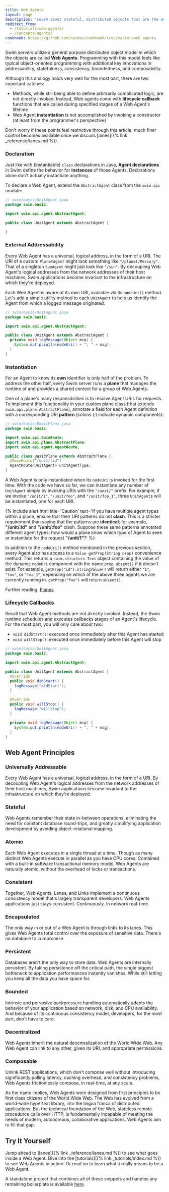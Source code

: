 ```yaml
---
title: Web Agents
layout: page
description: "Learn about stateful, distributed objects that are the endpoints of streaming APIs."
redirect_from:
  - /tutorials/web-agents/
  - /concepts/agents/
cookbook: https://github.com/swimos/cookbook/tree/master/web_agents
---
```


Swim servers utilize a general purpose distributed object model in which the objects are called **Web Agents**. Programming with this model feels like typical object-oriented programming with additional key innovations in addressability, statefulness, consistency, boundedness, and composability.

Although this analogy holds very well for the most part, there are two important catches:

- Methods, while still being able to define arbitrarily complicated logic, are not directly invoked. Instead, Web agents come with **lifecycle callback** functions that are called during specified stages of a Web Agent's lifetime
- Web Agent **instantiation** is not accomplished by invoking a constructor (at least from the programmer's perspective)

Don't worry if these points feel restrictive through this article; much finer control becomes available once we discuss [lanes]({% link _reference/lanes.md %}).

### Declaration

Just like with (instantiable) `class` declarations in Java, **Agent declarations** in Swim define the behavior for **instances** of those Agents. Declarations alone don't actually instantiate anything.

To declare a Web Agent, extend the `AbstractAgent` class from the `swim.api` module:

```java
// swim/basic/UnitAgent.java
package swim.basic;

import swim.api.agent.AbstractAgent;

public class UnitAgent extends AbstractAgent {

}
```

### External Addressability

Every Web Agent has a universal, logical address, in the form of a URI. The URI of a custom `PlanetAgent` might look something like `"/planet/Mercury"`. That of a singleton `SunAgent` might just look like `"/sun"`. By decoupling Web Agent's logical addresses from the network addresses of their host machines, Swim applications become invariant to the infrastructure on which they're deployed.

Each Web Agent is aware of its own URI, available via its `nodeUri()` method. Let's add a simple utility method to each `UnitAgent` to help us identify the Agent from which a logged message originated.

```java
// swim/basic/UnitAgent.java
package swim.basic;

import swim.api.agent.AbstractAgent;

public class UnitAgent extends AbstractAgent {
  private void logMessage(Object msg) {
    System.out.println(nodeUri() + ": " + msg);
  }
}
```

### Instantiation

For an Agent to know its **own** identifier is only half of the problem. To address the other half, every Swim server runs a **plane** that manages the runtime of and provides a shared context for a group of Web Agents.

One of a plane's many responsibilities is to resolve Agent URIs for requests. To implement this functionality in your custom plane class (that extends `swim.api.plane.AbstractPlane`), annotate a field for each Agent definition with a corresponding URI **pattern** (colons (:) indicate dynamic components):

```java
// swim/basic/BasicPlane.java
package swim.basic;

import swim.api.SwimRoute;
import swim.api.plane.AbstractPlane;
import swim.api.agent.AgentRoute;

public class BasicPlane extends AbstractPlane {
  @SwimRoute("/unit/:id")
  AgentRoute<UnitAgent> unitAgentType;
}
```

A Web Agent is only instantiated when its `nodeUri` is invoked for the first time. With the code we have so far, we can instantiate any number of `UnitAgent` simply by invoking URIs with the `"/unit/"` prefix. For example, if we invoke `"/unit/1"`, `"/unit/foo"`, and `"/unit/foo_1"`, three `UnitAgent`s will be instantiated, one for each URI.

{% include alert.html title='Caution' text='If you have multiple agent types within a plane, ensure that their URI patterns do not <strong>clash</strong>. This is a stricter requirement than saying that the patterns are <strong>identical</strong>; for example, <strong>"/unit/:id"</strong> and <strong>"/unit/:foo"</strong> clash. Suppose these same patterns annotated different agent types; how would a plane know which type of Agent to seek or instantiate for the request <strong>"/unit/1"</strong>?' %}

In addition to the `nodeUri()` method mentioned in the previous section, every Agent also has access to a `Value getProp(String prop)` convenience method. This returns a `swim.structure.Text` object containing the value of the dynamic `nodeUri` component with the name `prop`, `absent()` if it doesn't exist. For example, `getProp("id").stringValue()` will return either `"1"`, `"foo"`, or `"foo_1"`, depending on which of the above three agents we are currently running in. `getProp("foo")` will return `absent()`.

Further reading: [Planes](/reference/planes)

### Lifecycle Callbacks

Recall that Web Agent methods are not directly invoked. Instead, the Swim runtime schedules and executes callbacks stages of an Agent's lifecycle. For the most part, you will only care about two:

- `void didStart()`: executed once immediately after this Agent has started
- `void willStop()`: executed once immediately before this Agent will stop

```java
// swim/basic/UnitAgent.java
package swim.basic;

import swim.api.agent.AbstractAgent;

public class UnitAgent extends AbstractAgent {
  @Override
  public void didStart() {
    logMessage("didStart");
  }

  @Override
  public void willStop() {
    logMessage("willStop");
  }

  private void logMessage(Object msg) {
    System.out.println(nodeUri() + ": " + msg);
  }
}
```

## Web Agent Principles

### Universally Addressable

Every Web Agent has a universal, logical address, in the form of a URI. By decoupling Web Agent's logical addresses from the network addresses of their host machines, Swim applications become invariant to the infrastructure on which they're deployed.

### Stateful

Web Agents remember their state in-between operations, eliminating the need for constant database round-trips, and greatly simplifying application development by avoiding object-relational mapping.

### Atomic

Each Web Agent executes in a single thread at a time. Though as many distinct Web Agents execute in parallel as you have CPU cores. Combined with a built-in software transactional memory model, Web Agents are naturally atomic, without the overhead of locks or transactions.

### Consistent

Together, Web Agents, Lanes, and Links implement a continuous consistency model that's largely transparent developers. Web Agents applications just stays consistent. Continuously. In network real-time.

### Encapsulated

The only way in or out of a Web Agent is through links to its lanes. This gives Web Agents total control over the exposure of sensitive data. There's no database to compromise.

### Persistent

Databases aren't the only way to store data. Web Agents are internally persistent. By taking persistence off the critical path, the single biggest bottleneck to application performances instantly vanishes. While still letting you keep all the data you have space for.

### Bounded

Intrinsic and pervasive backpressure handling automatically adapts the behavior of your application based on network, disk, and CPU availability. And because of its continuous consistency model, developers, for the most part, don't have to care.

### Decentralized

Web Agents inherit the natural decentralization of the World Wide Web. Any Web Agent can link to any other, given its URI, and appropriate permissions.

### Composable

Unlink REST applications, which don't compose well without introducing significantly polling latency, caching overhead, and consistency problems, Web Agents frictionlessly compose, in real-time, at any scale.

As the name implies, Web Agents were designed from first principles to be first class citizens of the World Wide Web. The Web has evolved from a world-wide hypertext library, into the lingua franca of distributed applications. But the technical foundation of the Web, stateless remote procedurce calls over HTTP, is fundamentally incapable of meeting the needs of modern, autonomous, collaborative applications. Web Agents aim to fill that gap.

## Try It Yourself

Jump ahead to [lanes]({% link _reference/lanes.md %}) to see what goes inside a Web Agent. Dive into the [tutorials]({% link _tutorials/index.md %}) to see Web Agents in action. Or read on to learn what it really means to be a Web Agent.

A standalone project that combines all of these snippets and handles any remaining boilerplate is available [here](https://github.com/swimos/cookbook/tree/master/web_agents).
